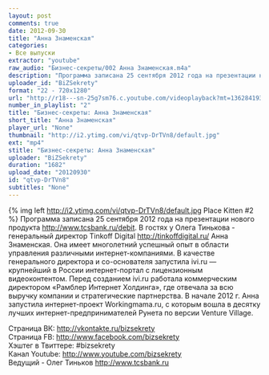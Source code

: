 ```yaml
---
layout: post
comments: true
date: 2012-09-30
title: "Анна Знаменская"
categories:
- Все выпуски
extractor: "youtube"
raw_audio: "Бизнес-секреты/002 Анна Знаменская.m4a"
description: "Программа записана 25 сентября 2012 года на презентации нового продукта http://www.tcsbank.ru/debit. В гостях у Олега Тинькова - генеральный директор Tinkoff Digital http://tinkoffdigital.ru/ Анна Знаменская. Она имеет многолетний успешный опыт в области управления различными интернет-компаниями. В качестве генерального директора и со-основателя запустила ivi.ru — крупнейший в России интернет-портал с лицензионным видеоконтентом. Перед созданием ivi.ru работала коммерческим директором «Рамблер Интернет Холдинга», где отвечала за всю выручку компании и стратегические партнерства. В начале 2012 г. Анна запустила интернет-проект Workingmama.ru, с которым вошла в десятку лучших интернет-предпринимателей Рунета по версии Venture Village.\n\nСтраница ВК: http://vkontakte.ru/bizsekrety\nСтраница FB: http://www.facebook.com/bizsekrety\nХэштег в Твиттере: #bizsekrety\nКанал Youtube: http://www.youtube.com/bizsekrety\nВедущий - Олег Тиньков  http://www.tcsbank.ru"
uploader_id: "BiZSekrety"
format: "22 - 720x1280"
url: "http://r18---sn-25g7sm76.c.youtube.com/videoplayback?mt=1362841936&sparams=cp%2Cid%2Cip%2Cipbits%2Citag%2Cratebypass%2Csource%2Cupn%2Cexpire&upn=iZhDvPyQLNI&itag=22&ipbits=8&fexp=923128%2C914054%2C916611%2C920704%2C912806%2C902000%2C919512%2C929901%2C913605%2C925006%2C906938%2C931202%2C931401%2C908529%2C930803%2C920201%2C930101%2C930603%2C906834%2C926403&sver=3&newshard=yes&expire=1362865812&source=youtube&ratebypass=yes&key=yt1&cp=U0hVR1hRU19GTENONV9QS1dJOmduYTJNcjZ5bzM0&mv=m&ip=92.255.182.31&id=aadbe9f83ad3567f&ms=au&signature=89ECF8844DD9824C76C27C28E38849179C689A7D.5B431A144C5A8BF98DC4E8EF7F37DEDA1D0B361B"
number_in_playlist: "2"
title: "Бизнес-секреты: Анна Знаменская"
short_title: "Анна Знаменская"
player_url: "None"
thumbnail: "http://i2.ytimg.com/vi/qtvp-DrTVn8/default.jpg"
ext: "mp4"
stitle: "Бизнес-секреты: Анна Знаменская"
uploader: "BiZSekrety"
duration: "1682"
upload_date: "20120930"
id: "qtvp-DrTVn8"
subtitles: "None"
---
```


{% img left http://i2.ytimg.com/vi/qtvp-DrTVn8/default.jpg Place Kitten #2 %}
Программа записана 25 сентября 2012 года на презентации нового продукта http://www.tcsbank.ru/debit. В гостях у Олега Тинькова - генеральный директор Tinkoff Digital http://tinkoffdigital.ru/ Анна Знаменская. Она имеет многолетний успешный опыт в области управления различными интернет-компаниями. В качестве генерального директора и со-основателя запустила ivi.ru — крупнейший в России интернет-портал с лицензионным видеоконтентом. Перед созданием ivi.ru работала коммерческим директором «Рамблер Интернет Холдинга», где отвечала за всю выручку компании и стратегические партнерства. В начале 2012 г. Анна запустила интернет-проект Workingmama.ru, с которым вошла в десятку лучших интернет-предпринимателей Рунета по версии Venture Village.  
  
Страница ВК: http://vkontakte.ru/bizsekrety  
Страница FB: http://www.facebook.com/bizsekrety  
Хэштег в Твиттере: #bizsekrety  
Канал Youtube: http://www.youtube.com/bizsekrety  
Ведущий - Олег Тиньков  http://www.tcsbank.ru